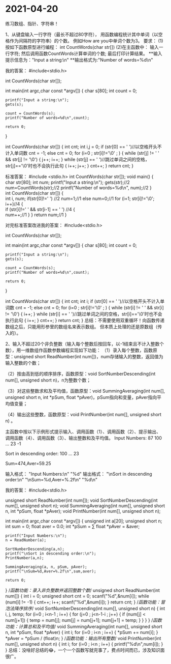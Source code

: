 # 2021-04-20
练习数组、指针、字符串！

1、从键盘输入一行字符（最长不超过80字符），
用函数编程统计其中单词（以空格作为间隔符的字符串）的个数。
例如How  are  you中单词个数为3。
要求：
(1)按如下函数原型进行编程：
	 int CountWords(char str[])
(2)在主函数中：
     输入一行字符;
     然后调用函数CountWords计算单词的个数;
     最后打印计算结果。
     **输入提示信息为："Input a string:\n"
     **输出格式为:"Number of words=%d\n"
    
我的答案：
#include<stdio.h>

int CountWords(char str[]);
 
int main(int argc,char const *argv[])
{
	char s[80];
	int count = 0;
	
	printf("Input a string:\n");
	gets(s);

	count = CountWords(s);
	printf("Number of words=%d\n",count);
	 
    return 0; 
}

int CountWords(char str[])
{
	int cnt;
	int i,j = 0;
	if (str[0] == ' ')//以空格开头不计入单词数 
		cnt = -1;
	else
		cnt = 0;
	for (i=0 ; str[i]!='\0' ; )
	{
		while (str[j] != ' ' && str[j] != '\0')
		{
			j++;
			i++;
		}
		while (str[j] == ' ')//跳过单词之间的空格，str[j]=='\0'时也不会执行此句 
		{
			i++;
			j++;
		}
		cnt++;
	}
	return cnt;
}

标准答案：
#include <stdio.h>
int CountWords(char str[]);
void main()
{                        
    char  str[80];
    int num;
        printf("Input a string:\n");
    gets(str);//2
    num=CountWords(str);//2
    printf("Number of words=%d\n", num);//2
}                        
int CountWords(char str[])
{                        
    int    i, num;
    if(str[0]!=' ') //2
        num=1;//1
    else
        num=0;//1
    for (i=1; str[i]!='\0'; i++)//4
    {                        
        if (str[i]!=' ' && str[i-1] == ' ') //4
        {                        
            num++;//1
        }
    }
    return num;//1
}

对完标准答案改进我的答案：
#include<stdio.h>

int CountWords(char str[]);
 
int main(int argc,char const *argv[])
{
	char s[80];
	int count = 0;
	
	printf("Input a string:\n");
	gets(s);

	count = CountWords(s);
	printf("Number of words=%d\n",count);
	 
    return 0; 
}

int CountWords(char str[])
{
	int cnt;
	int i; 
	if (str[0] == ' ')//以空格开头不计入单词数 
		cnt = -1;
	else
		cnt = 0;
	for (i=0 ; str[i]!='\0' ; )
	{
		while (str[i] != ' ' && str[i] != '\0')
		{
			i++;
		}
		while (str[i] == ' ')//跳过单词之间的空格，str[i]=='\0'时也不会执行此句 
		{
			i++;
		}
		cnt++;
	}
	return cnt;
}
总结：不需要使用双重循环！向函数传递数组之后，只能用形参里的数组名来表示数组。
但本质上处理的还是原数组（传入的）。

2、输入不超过20个非负整数（输入每个整数后按回车，以-1结束且不计入整数个数），用一维数组作函数参数编程实现如下功能：
（1）录入每个整数，函数原型：unsigned short ReadNumber(int num[])，num存储输入的整数，返回值为输入整数的个数；

（2）按由高到低的顺序排序，函数原型：void SortNumberDescending(int num[], unsigned short n)，n为整数个数；

（3）对这些整数求和及平均值，函数原型：void SummingAveraging(int num[], unsigned short n, int *pSum, float *pAver)，pSum指向和变量，pAver指向平均值变量；

（4）输出这些整数，函数原型：void  PrintNumber(int num[], unsigned short n) 。

主函数中按以下示例形式提示输入、调用函数（1）、调用函数（2）、提示输出、调用函数（4）、调用函数（3）、输出整数和及平均值。
Input Numbers:
87
100
...
23
-1

Sort in descending order:
100
...
23

Sum=474,Aver=59.25

输入格式：
"Input Numbers:\n"
"%d"
输出格式：
"\nSort in descending order:\n"
"\nSum=%d,Aver=%.2f\n"
"%d\n"

我的答案：
#include<stdio.h>

unsigned short ReadNumber(int num[]);
void SortNumberDescending(int num[], unsigned short n);
void SummingAveraging(int num[], unsigned short n, int *pSum, float *pAver);
void PrintNumber(int num[], unsigned short n);

int main(int argc,char const *argv[])
{
	unsigned int a[20];
	unsigned short n;
	int sum = 0;
	float aver = 0.0;
	int *pSum = &sum;
	float *pAver = &aver;
	
	printf("Input Numbers:\n");
	n = ReadNumber(a);
	
	SortNumberDescending(a,n);
	printf("\nSort in descending order:\n");
	PrintNumber(a,n);
	
	SummingAveraging(a, n, pSum, pAver);
	printf("\nSum=%d,Aver=%.2f\n",sum,aver);
    
	return 0; 
}
/*函数功能：录入非负整数并返回整数个数*/ 
unsigned short ReadNumber(int num[])
{
	int i = 0;
	unsigned short cnt = 0;
	scanf("%d",&num[i]);
	while (num[i] != -1)
	{
		cnt++;
		i++;
		scanf("%d",&num[i]);
	}
	return cnt;
}
/*函数功能：冒泡法降序排序*/ 
void SortNumberDescending(int num[], unsigned short n)
{
	int i, j, temp;
	for (i=0 ; i<n-1 ; i++)
	{
		for (j=0 ; j<n-1-i ; j++)
		{
			if (num[j] < num[j+1])
			{
				temp = num[j];
				num[j] = num[j+1];
				num[j+1] = temp;
			}
		}
	}
}
/*函数功能：计算总和及平均值*/ 
void SummingAveraging(int num[], unsigned short n, int *pSum, float *pAver)
{
	int i;
	for (i=0 ; i<n ; i++)
	{
		*pSum += num[i];
	}
	*pAver = *pSum / (float)n;
}
/*函数功能：输出所有整数*/ 
void PrintNumber(int num[], unsigned short n)
{
	int i;
	for (i=0 ; i<n ; i++)
	{
		printf("%d\n",num[i]);
	}
}
总结：没啥好总结的😂，一个一个函数写就完事了，费点时间而已，涉及知识面很广。
